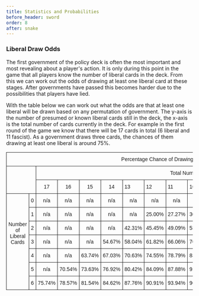 ```yaml
---
title: Statistics and Probabilities
before_header: sword
order: 8
after: snake
---
```

### Liberal Draw Odds
The first government of the policy deck is often the most important and most revealing about a player's action. It is only during this point in the game that all players know the number of liberal cards in the deck. From this we can work out the odds of drawing at least one liberal card at these stages. After governments have passed this becomes harder due to the possibilities that players have lied. 

With the table below we can work out what the odds are that at least one liberal will be drawn based on any permutation of government. The y-axis is the number of presumed or known liberal cards still in the deck, the x-axis is the total number of cards currently in the deck. For example in the first round of the game we know that there will be 17 cards in total (6 liberal and 11 fascist). As a government draws three cards, the chances of them drawing at least one liberal is around 75%. 

<style type="text/css">
.tg  {border-collapse:collapse;border-spacing:0;}
.tg td{font-family:Arial, sans-serif;font-size:14px;padding:10px 5px;border-style:solid;border-width:1px;overflow:hidden;word-break:normal;}
.tg th{font-family:Arial, sans-serif;font-size:14px;font-weight:normal;padding:10px 5px;border-style:solid;border-width:1px;overflow:hidden;word-break:normal;}
.tg .tg-baqh{text-align:center;vertical-align:top}
.tg .tg-yw4l{vertical-align:top}
</style>
<div class="table-wrapper">
  <table class="tg">
    <tr>
      <th class="tg-baqh" colspan="17">Percentage Chance of Drawing at Least One Liberal</th>
    </tr>
    <tr>
      <td class="tg-yw4l" colspan="2" rowspan="2"></td>
      <td class="tg-baqh" colspan="15">Total Number of Cards</td>
    </tr>
    <tr>
      <td class="tg-baqh">17</td>
      <td class="tg-baqh">16</td>
      <td class="tg-baqh">15</td>
      <td class="tg-baqh">14</td>
      <td class="tg-yw4l">13</td>
      <td class="tg-yw4l">12</td>
      <td class="tg-yw4l">11</td>
      <td class="tg-yw4l">10</td>
      <td class="tg-yw4l">9</td>
      <td class="tg-yw4l">8</td>
      <td class="tg-yw4l">7</td>
      <td class="tg-yw4l">6</td>
      <td class="tg-yw4l">5</td>
      <td class="tg-yw4l">4</td>
      <td class="tg-yw4l">3</td>
    </tr>
    <tr>
      <td class="tg-baqh" rowspan="7"><br><br><br><br>Number<br>of <br>Liberal<br>Cards<br><br></td>
      <td class="tg-baqh">0</td>
      <td class="tg-baqh">n/a</td>
      <td class="tg-baqh">n/a</td>
      <td class="tg-baqh">n/a</td>
      <td class="tg-baqh">n/a</td>
      <td class="tg-baqh">n/a</td>
      <td class="tg-baqh">n/a</td>
      <td class="tg-baqh">n/a</td>
      <td class="tg-baqh">n/a</td>
      <td class="tg-baqh">n/a</td>
      <td class="tg-baqh">n/a</td>
      <td class="tg-baqh">n/a</td>
      <td class="tg-baqh">n/a</td>
      <td class="tg-baqh">n/a</td>
      <td class="tg-baqh">n/a</td>
      <td class="tg-yw4l">n/a</td>
    </tr>
    <tr>
      <td class="tg-baqh">1</td>
      <td class="tg-baqh">n/a</td>
      <td class="tg-baqh">n/a</td>
      <td class="tg-baqh">n/a</td>
      <td class="tg-baqh">n/a</td>
      <td class="tg-baqh">n/a</td>
      <td class="tg-baqh">25.00%</td>
      <td class="tg-baqh">27.27%</td>
      <td class="tg-baqh">30.00%</td>
      <td class="tg-baqh">33.33%</td>
      <td class="tg-baqh">37.50%</td>
      <td class="tg-baqh">42.86%</td>
      <td class="tg-baqh">50.00%</td>
      <td class="tg-baqh">60.00%</td>
      <td class="tg-baqh">75.00%</td>
      <td class="tg-yw4l">100%</td>
    </tr>
    <tr>
      <td class="tg-baqh">2</td>
      <td class="tg-baqh">n/a</td>
      <td class="tg-baqh">n/a</td>
      <td class="tg-baqh">n/a</td>
      <td class="tg-baqh">n/a</td>
      <td class="tg-baqh">42.31%</td>
      <td class="tg-baqh">45.45%</td>
      <td class="tg-baqh">49.09%</td>
      <td class="tg-baqh">53.33%</td>
      <td class="tg-baqh">58.33%</td>
      <td class="tg-baqh">64.29%</td>
      <td class="tg-baqh">71.43%</td>
      <td class="tg-baqh">80.00%</td>
      <td class="tg-baqh">90.00%</td>
      <td class="tg-baqh">100.0%</td>
      <td class="tg-yw4l">100%</td>
    </tr>
    <tr>
      <td class="tg-yw4l">3</td>
      <td class="tg-baqh">n/a</td>
      <td class="tg-baqh">n/a</td>
      <td class="tg-baqh">n/a</td>
      <td class="tg-baqh">54.67%</td>
      <td class="tg-baqh">58.04%</td>
      <td class="tg-baqh">61.82%</td>
      <td class="tg-baqh">66.06%</td>
      <td class="tg-baqh">70.83%</td>
      <td class="tg-baqh">76.19%</td>
      <td class="tg-baqh">82.14%</td>
      <td class="tg-baqh">88.57%</td>
      <td class="tg-baqh">95.00%</td>
      <td class="tg-baqh">100.0%</td>
      <td class="tg-baqh">100.0%</td>
      <td class="tg-yw4l">100%</td>
    </tr>
    <tr>
      <td class="tg-yw4l">4</td>
      <td class="tg-baqh">n/a</td>
      <td class="tg-baqh">n/a</td>
      <td class="tg-baqh">63.74%</td>
      <td class="tg-baqh">67.03%</td>
      <td class="tg-baqh">70.63%</td>
      <td class="tg-baqh">74.55%</td>
      <td class="tg-baqh">78.79%</td>
      <td class="tg-baqh">83.33%</td>
      <td class="tg-baqh">88.10%</td>
      <td class="tg-baqh">92.86%</td>
      <td class="tg-baqh">97.14%</td>
      <td class="tg-baqh">100.0%</td>
      <td class="tg-baqh">100.0%</td>
      <td class="tg-baqh">100.0%</td>
      <td class="tg-yw4l">n/a</td>
    </tr>
    <tr>
      <td class="tg-yw4l">5</td>
      <td class="tg-baqh">n/a</td>
      <td class="tg-baqh">70.54%</td>
      <td class="tg-baqh">73.63%</td>
      <td class="tg-baqh">76.92%</td>
      <td class="tg-baqh">80.42%</td>
      <td class="tg-baqh">84.09%</td>
      <td class="tg-baqh">87.88%</td>
      <td class="tg-baqh">91.67%</td>
      <td class="tg-baqh">95.24%</td>
      <td class="tg-baqh">98.21%</td>
      <td class="tg-baqh">100.0%</td>
      <td class="tg-baqh">100.0%</td>
      <td class="tg-baqh">100.0%</td>
      <td class="tg-baqh">n/a</td>
      <td class="tg-yw4l">n/a</td>
    </tr>
    <tr>
      <td class="tg-yw4l">6</td>
      <td class="tg-baqh">75.74%</td>
      <td class="tg-baqh">78.57%</td>
      <td class="tg-baqh">81.54%</td>
      <td class="tg-baqh">84.62%</td>
      <td class="tg-baqh">87.76%</td>
      <td class="tg-baqh">90.91%</td>
      <td class="tg-baqh">93.94%</td>
      <td class="tg-baqh">96.67%</td>
      <td class="tg-baqh">98.81%</td>
      <td class="tg-baqh">100.0%</td>
      <td class="tg-baqh">100.0%</td>
      <td class="tg-baqh">100.0%</td>
      <td class="tg-baqh">n/a</td>
      <td class="tg-baqh">n/a</td>
      <td class="tg-yw4l">n/a</td>
    </tr>
  </table>
</div>
